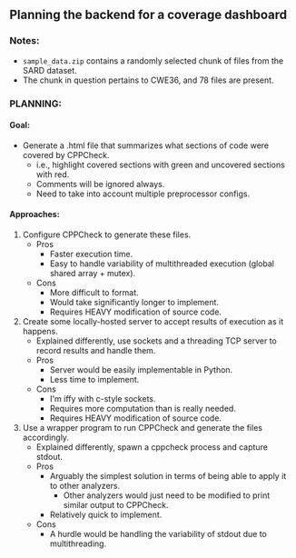 ## Planning the backend for a coverage dashboard

### Notes:
  * `sample_data.zip` contains a randomly selected chunk of files from the SARD dataset.
  * The chunk in question pertains to CWE36, and 78 files are present.

### PLANNING:
#### Goal:
  * Generate a .html file that summarizes what sections of code were covered by CPPCheck.  
    * i.e., highlight covered sections with green and uncovered sections with red.  
    * Comments will be ignored always.  
    * Need to take into account multiple preprocessor configs.  

#### Approaches:
  1. Configure CPPCheck to generate these files.  
      * Pros  
          - Faster execution time.  
          - Easy to handle variability of multithreaded execution (global shared array + mutex).  
      * Cons  
          - More difficult to format.  
          - Would take significantly longer to implement.  
          - Requires HEAVY modification of source code.  
  2. Create some locally-hosted server to accept results of execution as it happens.  
      * Explained differently, use sockets and a threading TCP server to record results and handle them.  
      * Pros  
          - Server would be easily implementable in Python.  
          - Less time to implement.  
      * Cons  
          - I'm iffy with c-style sockets.  
          - Requires more computation than is really needed.  
          - Requires HEAVY modification of source code.  
  3. Use a wrapper program to run CPPCheck and generate the files accordingly.  
      * Explained differently, spawn a cppcheck process and capture stdout.  
      * Pros  
          - Arguably the simplest solution in terms of being able to apply it to other analyzers.  
              - Other analyzers would just need to be modified to print similar output to CPPCheck.  
          - Relatively quick to implement.  
      * Cons  
          - A hurdle would be handling the variability of stdout due to multithreading.  

